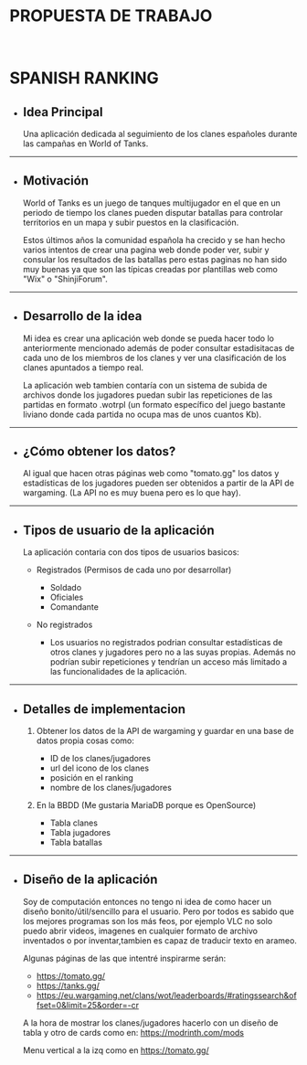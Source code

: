#  **PROPUESTA DE TRABAJO**

<br>

# SPANISH RANKING

* ## Idea Principal

    Una aplicación dedicada al seguimiento de los clanes españoles 
    durante las campañas en World of Tanks.


---

* ## Motivación 

    World of Tanks es un juego de tanques multijugador en el que en un
    periodo de tiempo los clanes pueden disputar batallas para controlar 
    territorios en un mapa y subir puestos en la clasificación. 

    Estos últimos años la comunidad española ha crecido y se han hecho varios
    intentos de crear una pagina web donde poder ver, subir y consular los
    resultados de las batallas pero estas paginas no han sido muy buenas ya 
    que son las típicas creadas por plantillas web como "Wix" o "ShinjiForum".

---

* ## Desarrollo de la idea

    Mi idea es crear una aplicación web donde se pueda hacer todo lo 
    anteriormente mencionado además de poder consultar estadisitacas de cada
    uno de los miembros de los clanes y ver una clasificación de los clanes 
    apuntados a tiempo real.

    La aplicación web tambien contaría con un sistema de subida de archivos 
    donde los jugadores puedan subir las repeticiones de las partidas en formato 
    .wotrpl (un formato específico del juego bastante liviano donde cada 
    partida no ocupa mas de unos cuantos Kb).

---

* ## ¿Cómo obtener los datos?

    Al igual que hacen otras páginas web como "tomato.gg" los datos y
    estadísticas de los jugadores pueden ser obtenidos a partir de la API de
    wargaming. (La API no es muy buena pero es lo que hay).

---

* ## Tipos de usuario de la aplicación

    La aplicación contaria con dos tipos de usuarios basicos: <br>

    - Registrados (Permisos de cada uno por desarrollar)
        - Soldado 
        - Oficiales
        - Comandante

    - No registrados
        - Los usuarios no registrados podrian consultar estadísticas de otros 
        clanes y jugadores pero no a las suyas propias. Además no 
        podrían subir repeticiones y tendrían un acceso más limitado a las 
        funcionalidades de la aplicación.

--- 

* ## Detalles de implementacion

    1. Obtener los datos de la API de wargaming y guardar en una base
    de datos propia cosas como: 
        - ID de los clanes/jugadores
        - url del icono de los clanes
        - posición en el ranking
        - nombre de los clanes/jugadores


    2. En la BBDD (Me gustaria MariaDB porque es OpenSource)
        - Tabla clanes
        - Tabla jugadores
        - Tabla batallas



---

* ## Diseño de la aplicación

    Soy de computación entonces no tengo ni idea de como hacer un diseño 
    bonito/útil/sencillo para el usuario. Pero por todos es sabido que los mejores 
    programas son los más feos, por ejemplo VLC no solo puedo abrir videos,
    imagenes en cualquier formato de archivo inventados o por inventar,tambien 
    es capaz de traducir texto en arameo.

    Algunas páginas de las que intentré inspirarme serán:
    - https://tomato.gg/
    - https://tanks.gg/
    - https://eu.wargaming.net/clans/wot/leaderboards/#ratingssearch&offset=0&limit=25&order=-cr

    A la hora de mostrar los clanes/jugadores hacerlo con un diseño de
    tabla y otro de cards como en: https://modrinth.com/mods

    Menu vertical a la izq como en https://tomato.gg/




